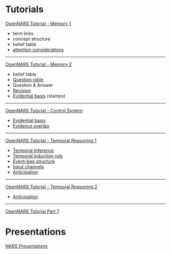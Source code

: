 # Tutorials
[OpenNARS Tutorial - Memory 1](https://www.youtube.com/watch?v=NzKYguOZTn8&list=PLIuBkJssgnZE10fkTUhb6f5_uAeHeXWFy)
* term links
* concept structure
* belief table
* [attention considerations](https://youtu.be/NzKYguOZTn8?t=1163)
---
[OpenNARS Tutorial - Memory 2](https://www.youtube.com/watch?v=uAVfovN5uHQ&list=PLIuBkJssgnZE10fkTUhb6f5_uAeHeXWFy&index=2)
* belief table
* [Question table](https://www.youtube.com/watch?v=uAVfovN5uHQ&list=PLIuBkJssgnZE10fkTUhb6f5_uAeHeXWFy&index=2)
* Question & Answer
* [Revision](https://youtu.be/uAVfovN5uHQ?t=727)
* [Evidential basis](https://youtu.be/uAVfovN5uHQ?t=1074)  (stamps)
---
[OpenNARS Tutorial - Control System](https://www.youtube.com/watch?v=8i5n4uDlmHI&list=PLIuBkJssgnZE10fkTUhb6f5_uAeHeXWFy&index=3)
* [Evidential basis](https://youtu.be/8i5n4uDlmHI?t=20)
* [Evidence overlap](https://youtu.be/8i5n4uDlmHI?t=201)
---
[OpenNARS Tutorial - Temporal Reasoning 1](https://www.youtube.com/watch?v=4IZtwnbRZ-Y&list=PLIuBkJssgnZE10fkTUhb6f5_uAeHeXWFy&index=4)
* [Temporal Inference](https://youtu.be/4IZtwnbRZ-Y?t=29)
* [Temporal Induction rule](https://youtu.be/4IZtwnbRZ-Y?t=187)
* [Event-bag structure](https://youtu.be/4IZtwnbRZ-Y?t=281)
* [Input channels](https://youtu.be/4IZtwnbRZ-Y?t=1121)
* [Anticipation](https://youtu.be/4IZtwnbRZ-Y?t=1411)
---
[OpenNARS Tutorial - Temporal Reasoning 2](https://www.youtube.com/watch?v=LXvzWjpIFYo&list=PLIuBkJssgnZE10fkTUhb6f5_uAeHeXWFy&index=5)
* [Anticipation](https://www.youtube.com/watch?v=LXvzWjpIFYo)
---
[OpenNARS Tutorial Part 7](https://www.youtube.com/watch?v=-5sZ2wDmxVg&list=PLIuBkJssgnZE10fkTUhb6f5_uAeHeXWFy&index=6)
# Presentations
[NARS Presentations](https://www.youtube.com/watch?v=T9eSVYLSSrs&index=1&list=PLIuBkJssgnZEvv1rs1vtknkJDV3UyqOHu)